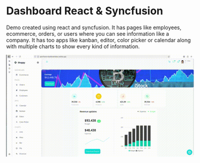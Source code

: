 # Dashboard React & Syncfusion

Demo created using react and syncfusion. It has pages like employees, ecommerce, orders, or users where you can see information like a company. It has too apps like kanban, editor, color picker or calendar along with multiple charts to show every kind of information.

 [![Demo del Dashboard](public/demo.gif)](https://youtu.be/BRqtEZtOpJw)

